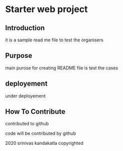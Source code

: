 # Starter web project

## Introduction

it is a sample read me file to test the organisers

## Purpose

main purose for creating README file is test the cases

## deployement

under deployement

## How To Contribute

contributed to github

code will be contributed by github

2020 srinivas kandakatla copyrighted
